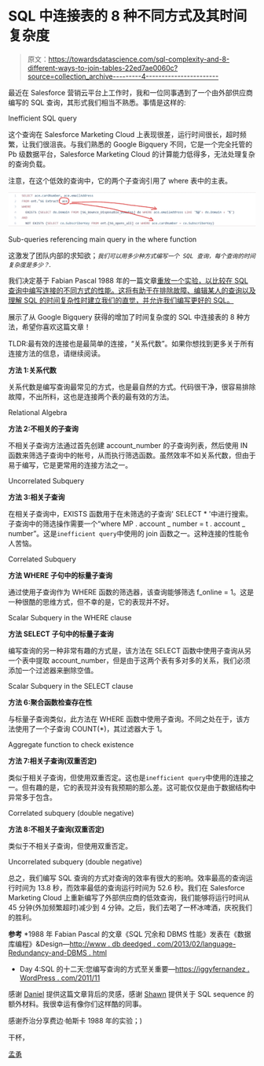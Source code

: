 # SQL 中连接表的 8 种不同方式及其时间复杂度

> 原文：<https://towardsdatascience.com/sql-complexity-and-8-different-ways-to-join-tables-22ed7ae0060c?source=collection_archive---------4----------------------->

最近在 Salesforce 营销云平台上工作时，我和一位同事遇到了一个由外部供应商编写的 SQL 查询，其形式我们相当不熟悉。事情是这样的:

Inefficient SQL query

这个查询在 Salesforce Marketing Cloud 上表现很差，运行时间很长，超时频繁，让我们很沮丧。与我们熟悉的 Google Bigquery 不同，它是一个完全托管的 Pb 级数据平台，Salesforce Marketing Cloud 的计算能力低得多，无法处理复杂的查询负载。

注意，在这个低效的查询中，它的两个子查询引用了 where 表中的主表。

![](img/1aa883bf4e2cb5ae865fd7c3eb520aff.png)

Sub-queries referencing main query in the where function

这激发了团队内部的求知欲；*`我们可以用多少种方式编写一个 SQL 查询，每个查询的时间复杂度是多少？`.*

我们决定基于 Fabian Pascal 1988 年的一篇文章[重放一个实验，以比较在 SQL 查询中编写连接的不同方式的性能。这将有助于在排除故障、编辑某人的查询以及理解 SQL 的时间复杂性时建立我们的直觉，并允许我们编写更好的 SQL。](http://www.dbdebunk.com/2013/02/language-redundancy-and-dbms.html)

展示了从 Google Bigquery 获得的增加了时间复杂度的 SQL 中连接表的 8 种方法，希望你喜欢这篇文章！

TLDR:最有效的连接也是最简单的连接，“关系代数”。如果你想找到更多关于所有连接方法的信息，请继续阅读。

**方法 1:关系代数**

关系代数是编写查询最常见的方式，也是最自然的方式。代码很干净，很容易排除故障，不出所料，这也是连接两个表的最有效的方法。

Relational Algebra

**方法 2:不相关的子查询**

不相关子查询方法通过首先创建 account_number 的子查询列表，然后使用 IN 函数来筛选子查询中的帐号，从而执行筛选函数。虽然效率不如关系代数，但由于易于编写，它是更常用的连接方法之一。

Uncorrelated Subquery

**方法 3:相关子查询**

在相关子查询中，EXISTS 函数用于在未筛选的子查询' SELECT * '中进行搜索。子查询中的筛选操作需要一个“where MP . account _ number = t . account _ number”。这是`inefficient query`中使用的 join 函数之一。这种连接的性能令人苦恼。

Correlated Subquery

**方法 WHERE 子句中的标量子查询**

通过使用子查询作为 WHERE 函数的筛选器，该查询能够筛选 f_online = 1。这是一种很酷的思维方式，但不幸的是，它的表现并不好。

Scalar Subquery in the WHERE clause

**方法 SELECT 子句中的标量子查询**

编写查询的另一种非常有趣的方式是，该方法在 SELECT 函数中使用子查询从另一个表中提取 account_number，但是由于这两个表有多对多的关系，我们必须添加一个过滤器来删除空值。

Scalar Subquery in the SELECT clause

**方法 6:聚合函数检查存在性**

与标量子查询类似，此方法在 WHERE 函数中使用子查询。不同之处在于，该方法使用了一个子查询 COUNT(*)，其过滤器大于 1。​

Aggregate function to check existence

**方法 7:相关子查询(双重否定)**

类似于相关子查询，但使用双重否定。这也是`inefficient query`中使用的连接之一。但有趣的是，它的表现并没有我预期的那么差。这可能仅仅是由于数据结构中异常多于包含。

Correlated subquery (double negative)

**方法 8:不相关子查询(双重否定)**

类似于不相关子查询，但使用双重否定。

Uncorrelated subquery (double negative)

总之，我们编写 SQL 查询的方式对查询的效率有很大的影响。效率最高的查询运行时间为 13.8 秒，而效率最低的查询运行时间为 52.6 秒。我们在 Salesforce Marketing Cloud 上重新编写了外部供应商的低效查询，我们能够将运行时间从 45 分钟(外加频繁超时)减少到 4 分钟。之后，我们去喝了一杯冰啤酒，庆祝我们的胜利。

**参考** *1988 年 Fabian Pascal 的文章《SQL 冗余和 DBMS 性能》发表在《数据库编程》&Design—[http://www . db deedged . com/2013/02/language-Redundancy-and-DBMS . html](http://www.dbdebunk.com/2013/02/language-redundancy-and-dbms.html)
* Day 4:SQL 的十二天:您编写查询的方式至关重要—[https://iggyfernandez . WordPress . com/2011/11](https://iggyfernandez.wordpress.com/2011/12/04/day-4-the-twelve-days-of-sql-there-way-you-write-your-query-matters/)

感谢 [Daniel](https://www.linkedin.com/in/daniel-lim-305b1a106/) 提供这篇文章背后的灵感，感谢 [Shawn](https://www.linkedin.com/in/shawn-phua-kc/) 提供关于 SQL sequence 的额外材料。我很幸运有像你们这样酷的同事。

感谢乔治分享费边·帕斯卡 1988 年的实验；)

干杯，

[孟勇](https://www.linkedin.com/in/mylee1/)